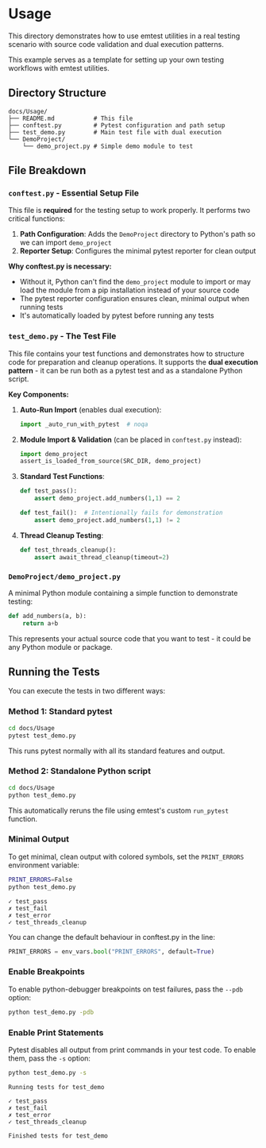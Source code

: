# Usage

This directory demonstrates how to use emtest utilities in a real testing scenario with source code validation and dual execution patterns.

This example serves as a template for setting up your own testing workflows with emtest utilities.

## Directory Structure

```
docs/Usage/
├── README.md           # This file
├── conftest.py         # Pytest configuration and path setup
├── test_demo.py        # Main test file with dual execution
└── DemoProject/
    └── demo_project.py # Simple demo module to test
```

## File Breakdown

### `conftest.py` - Essential Setup File
This file is **required** for the testing setup to work properly. It performs two critical functions:

1. **Path Configuration**: Adds the `DemoProject` directory to Python's path so we can import `demo_project`
2. **Reporter Setup**: Configures the minimal pytest reporter for clean output

**Why conftest.py is necessary:**
- Without it, Python can't find the `demo_project` module to import or may load the module from a pip installation instead of your source code
- The pytest reporter configuration ensures clean, minimal output when running tests
- It's automatically loaded by pytest before running any tests

### `test_demo.py` - The Test File
This file contains your test functions and demonstrates how to structure code for preparation and cleanup operations.
It supports the **dual execution pattern** - it can be run both as a pytest test and as a standalone Python script.


**Key Components:**

1. **Auto-Run Import** (enables dual execution):
   ```python
   import _auto_run_with_pytest  # noqa
   ```

2. **Module Import & Validation** (can be placed in `conftest.py` instead):
   ```python
   import demo_project
   assert_is_loaded_from_source(SRC_DIR, demo_project)
   ```

3. **Standard Test Functions**:
   ```python
   def test_pass():
       assert demo_project.add_numbers(1,1) == 2
   
   def test_fail():  # Intentionally fails for demonstration
       assert demo_project.add_numbers(1,1) != 2
   ```

4. **Thread Cleanup Testing**:
   ```python
   def test_threads_cleanup():
       assert await_thread_cleanup(timeout=2)
   ```

### `DemoProject/demo_project.py`
A minimal Python module containing a simple function to demonstrate testing:
```python
def add_numbers(a, b):
    return a+b
```

This represents your actual source code that you want to test - it could be any Python module or package.


## Running the Tests

You can execute the tests in two different ways:

### Method 1: Standard pytest
```bash
cd docs/Usage
pytest test_demo.py
```

This runs pytest normally with all its standard features and output.

### Method 2: Standalone Python script
```bash
cd docs/Usage
python test_demo.py
```

This automatically reruns the file using emtest's custom `run_pytest` function.

### Minimal Output

To get minimal, clean output with colored symbols, set the `PRINT_ERRORS` environment variable:
```sh
PRINT_ERRORS=False
python test_demo.py
```

```
✓ test_pass
✗ test_fail  
✗ test_error
✓ test_threads_cleanup
```

You can change the default behaviour in conftest.py in the line:
```py
PRINT_ERRORS = env_vars.bool("PRINT_ERRORS", default=True)
```


### Enable Breakpoints

To enable python-debugger breakpoints on test failures, pass the `--pdb` option:
```sh
python test_demo.py -pdb
```

### Enable Print Statements

Pytest disables all output from print commands in your test code.
To enable them, pass the `-s` option:
```sh
python test_demo.py -s
```

```
Running tests for test_demo

✓ test_pass
✗ test_fail
✗ test_error
✓ test_threads_cleanup                                                                                                             

Finished tests for test_demo
```
